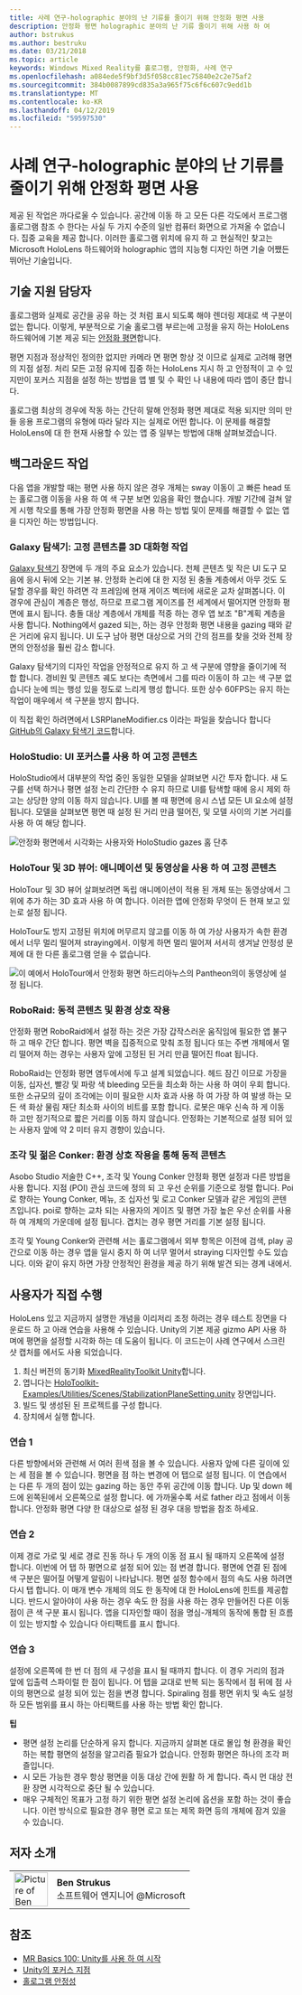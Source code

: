 ```yaml
---
title: 사례 연구-holographic 분야의 난 기류를 줄이기 위해 안정화 평면 사용
description: 안정화 평면 holographic 분야의 난 기류 줄이기 위해 사용 하 여
author: bstrukus
ms.author: bestruku
ms.date: 03/21/2018
ms.topic: article
keywords: Windows Mixed Reality를 홀로그램, 안정화, 사례 연구
ms.openlocfilehash: a084ede5f9bf3d5f058cc81ec75840e2c2e75af2
ms.sourcegitcommit: 384b0087899cd835a3a965f75c6f6c607c9edd1b
ms.translationtype: MT
ms.contentlocale: ko-KR
ms.lasthandoff: 04/12/2019
ms.locfileid: "59597530"
---
```

# <a name="case-study---using-the-stabilization-plane-to-reduce-holographic-turbulence"></a>사례 연구-holographic 분야의 난 기류를 줄이기 위해 안정화 평면 사용

제공 된 작업은 까다로울 수 있습니다. 공간에 이동 하 고 모든 다른 각도에서 프로그램 홀로그램 참조 수 한다는 사실 두 가지 수준의 일반 컴퓨터 화면으로 가져올 수 없습니다. 집중 교육을 제공 합니다. 이러한 홀로그램 위치에 유지 하 고 현실적인 찾고는 Microsoft HoloLens 하드웨어와 holographic 앱의 지능형 디자인 하면 기술 어쨌든 뛰어난 기술입니다.

## <a name="the-tech"></a>기술 지원 담당자

홀로그램와 실제로 공간을 공유 하는 것 처럼 표시 되도록 해야 렌더링 제대로 색 구분이 없는 합니다. 이렇게, 부분적으로 기술 홀로그램 부르는에 고정을 유지 하는 HoloLens 하드웨어에 기본 제공 되는 [안정화 평면](hologram-stability.md#stabilization-plane)합니다.

평면 지점과 정상적인 정의한 없지만 카메라 면 평면 항상 것 이므로 실제로 고려해 평면의 지점 설정. 처리 모든 고정 유지에 집중 하는 HoloLens 지시 하 고 안정적이 고 수 있지만이 포커스 지점을 설정 하는 방법을 앱 별 및 수 확인 나 내용에 따라 앱이 중단 합니다.

홀로그램 최상의 경우에 작동 하는 간단히 말해 안정화 평면 제대로 적용 되지만 의미 만들 응용 프로그램의 유형에 따라 달라 지는 실제로 어떤 합니다. 이 문제를 해결할 HoloLens에 대 한 현재 사용할 수 있는 앱 중 일부는 방법에 대해 살펴보겠습니다.

## <a name="behind-the-scenes"></a>백그라운드 작업

다음 앱을 개발할 때는 평면 사용 하지 않은 경우 개체는 sway 이동이 고 빠른 head 또는 홀로그램 이동을 사용 하 여 색 구분 보면 있음을 확인 했습니다. 개발 기간에 걸쳐 알게 시행 착오를 통해 가장 안정화 평면을 사용 하는 방법 및이 문제를 해결할 수 없는 앱을 디자인 하는 방법입니다.

### <a name="galaxy-explorer-stationary-content-3d-interactivity"></a>Galaxy 탐색기: 고정 콘텐츠를 3D 대화형 작업

[Galaxy 탐색기](galaxy-explorer.md) 장면에 두 개의 주요 요소가 있습니다. 천체 콘텐츠 및 작은 UI 도구 모음에 응시 뒤에 오는 기본 뷰. 안정화 논리에 대 한 지정 된 충돌 계층에서 아무 것도 도달할 경우를 확인 하려면 각 프레임에 현재 게이즈 벡터에 새로운 교차 살펴봅니다. 이 경우에 관심이 계층은 행성, 하므로 프로그램 게이즈를 전 세계에서 떨어지면 안정화 평면에 표시 됩니다. 충돌 대상 계층에서 개체를 적중 하는 경우 앱 보조 "B"계획 계층을 사용 합니다. Nothing에서 gazed 되는, 하는 경우 안정화 평면 내용을 gazing 때와 같은 거리에 유지 됩니다. UI 도구 남아 평면 대상으로 거의 간의 점프를 찾을 것와 전체 장면의 안정성을 훨씬 감소 합니다.

Galaxy 탐색기의 디자인 작업을 안정적으로 유지 하 고 색 구분에 영향을 줄이기에 적합 합니다. 경비원 및 콘텐츠 궤도 보다는 측면에서 그를 따라 이동이 하 고는 색 구분 없습니다 눈에 띄는 행성 있을 정도로 느리게 행성 합니다. 또한 상수 60FPS는 유지 하는 작업이 매우에서 색 구분을 방지 합니다.

이 직접 확인 하려면에서 LSRPlaneModifier.cs 이라는 파일을 찾습니다 합니다 [GitHub의 Galaxy 탐색기 코드](https://github.com/Microsoft/GalaxyExplorer/tree/master/Assets/Scripts/Utilities)합니다.

### <a name="holostudio-stationary-content-with-a-ui-focus"></a>HoloStudio: UI 포커스를 사용 하 여 고정 콘텐츠

HoloStudio에서 대부분의 작업 중인 동일한 모델을 살펴보면 시간 투자 합니다. 새 도구를 선택 하거나 평면 설정 논리 간단한 수 유지 하므로 UI를 탐색할 때에 응시 제외 하 고는 상당한 양의 이동 하지 않습니다. UI를 볼 때 평면에 응시 스냅 모든 UI 요소에 설정 됩니다. 모델을 살펴보면 평면 때 설정 된 거리 만큼 떨어진, 및 모델 사이의 기본 거리를 사용 하 여 해당 합니다.

![안정화 평면에서 시각화는 사용자와 HoloStudio gazes 홈 단추](images/holostudio-stabilization-plane-500px.png)

### <a name="holotour-and-3d-viewer-stationary-content-with-animation-and-movies"></a>HoloTour 및 3D 뷰어: 애니메이션 및 동영상을 사용 하 여 고정 콘텐츠

HoloTour 및 3D 뷰어 살펴보려면 독립 애니메이션이 적용 된 개체 또는 동영상에서 그 위에 추가 하는 3D 효과 사용 하 여 합니다. 이러한 앱에 안정화 무엇이 든 현재 보고 있는로 설정 됩니다.

HoloTour도 방지 고정된 위치에 머무르지 않고를 이동 하 여 가상 사용자가 속한 환경에서 너무 멀리 떨어져 straying에서. 이렇게 하면 멀리 떨어져 서서히 생겨날 안정성 문제에 대 한 다른 홀로그램 얻을 수 없습니다.

![이 예에서 HoloTour에서 안정화 평면 하드리아누스의 Pantheon의이 동영상에 설정 됩니다.](images/holotour-stabilization-plane-500px.jpg)

### <a name="roboraid-dynamic-content-and-environmental-interactions"></a>RoboRaid: 동적 콘텐츠 및 환경 상호 작용

안정화 평면 RoboRaid에서 설정 하는 것은 가장 갑작스러운 움직임에 필요한 앱 불구 하 고 매우 간단 합니다. 평면 벽을 집중적으로 맞춰 조정 됩니다 또는 주변 개체에서 멀리 떨어져 하는 경우는 사용자 앞에 고정된 된 거리 만큼 떨어진 float 됩니다.

RoboRaid는 안정화 평면 염두에서에 두고 설계 되었습니다. 헤드 잠긴 이므로 가장을 이동, 십자선, 빨강 및 파랑 색 bleeding 모든을 최소화 하는 사용 하 여이 우회 합니다. 또한 소규모의 깊이 조각에는 이미 필요한 시차 효과 사용 하 여 가장 하 여 발생 하는 모든 색 화상 물림 재단 최소화 사이의 비트를 포함 합니다. 로봇은 매우 신속 하 게 이동 하 고만 정기적으로 짧은 거리를 이동 하지 않습니다. 안정화는 기본적으로 설정 되어 있는 사용자 앞에 약 2 미터 유지 경향이 있습니다.

### <a name="fragments-and-young-conker-dynamic-content-with-environmental-interaction"></a>조각 및 젊은 Conker: 환경 상호 작용을 통해 동적 콘텐츠

Asobo Studio 저술한 C++, 조각 및 Young Conker 안정화 평면 설정과 다른 방법을 사용 합니다. 지점 (POI) 관심 코드에 정의 되 고 우선 순위를 기준으로 정렬 합니다. Poi로 향하는 Young Conker, 메뉴, 조 십자선 및 로고 Conker 모델과 같은 게임의 콘텐츠입니다. poi로 향하는 교차 되는 사용자의 게이즈 및 평면 가장 높은 우선 순위를 사용 하 여 개체의 가운데에 설정 됩니다. 겹치는 경우 평면 거리를 기본 설정 됩니다.

조각 및 Young Conker와 관련해 서는 홀로그램에서 외부 항목은 이전에 검색, play 공간으로 이동 하는 경우 앱을 일시 중지 하 여 너무 멀어서 straying 디자인할 수도 있습니다. 이와 같이 유지 하면 가장 안정적인 환경을 제공 하기 위해 발견 되는 경계 내에서.

## <a name="do-it-yourself"></a>사용자가 직접 수행

HoloLens 있고 지금까지 설명한 개념을 이리저리 조정 하려는 경우 테스트 장면을 다운로드 하 고 아래 연습을 사용해 수 있습니다. Unity의 기본 제공 gizmo API 사용 하며에 평면을 설정할 시각화 하는 데 도움이 됩니다. 이 코드는이 사례 연구에서 스크린 샷 캡처를 에서도 사용 되었습니다.
1. 최신 버전의 동기화 [MixedRealityToolkit Unity](https://github.com/Microsoft/MixedRealityToolkit-Unity)합니다.
2. 엽니다는 [HoloToolkit-Examples/Utilities/Scenes/StabilizationPlaneSetting.unity](https://github.com/Microsoft/MixedRealityToolkit-Unity/blob/htk_release/Assets/HoloToolkit-Examples/Utilities/Scenes/StabilizationPlaneSetting.unity) 장면입니다.
3. 빌드 및 생성된 된 프로젝트를 구성 합니다.
4. 장치에서 실행 합니다.

### <a name="exercise-1"></a>연습 1

다른 방향에서와 관련해 서 여러 흰색 점을 볼 수 있습니다. 사용자 앞에 다른 깊이에 있는 세 점을 볼 수 있습니다. 평면을 점 하는 변경에 어 탭으로 설정 됩니다. 이 연습에서는 다른 두 개의 점이 있는 gazing 하는 동안 주위 공간에 이동 합니다. Up 및 down 헤드에 왼쪽된에서 오른쪽으로 설정 합니다. 에 가까울수록 서로 father 라고 점에서 이동 합니다. 안정화 평면 다양 한 대상으로 설정 된 경우 대응 방법을 참조 하세요.

### <a name="exercise-2"></a>연습 2

이제 경로 가로 및 세로 경로 진동 하나 두 개의 이동 점 표시 될 때까지 오른쪽에 설정 합니다. 이번에 어 탭 하 평면으로 설정 되어 있는 점 변경 합니다. 평면에 연결 된 점에 색 구분은 떨어질 어떻게 알림이 나타납니다. 평면 설정 함수에서 점의 속도 사용 하려면 다시 탭 합니다. 이 매개 변수 개체의 의도 한 동작에 대 한 HoloLens에 힌트를 제공합니다. 반드시 알아야이 사용 하는 경우 속도 한 점을 사용 하는 경우 만들어진 다른 이동 점이 큰 색 구분 표시 됩니다. 앱을 디자인할 때이 점을 명심-개체의 동작에 통합 된 흐름이 있는 방지할 수 있습니다 아티팩트를 표시 합니다.

### <a name="exercise-3"></a>연습 3

설정에 오른쪽에 한 번 더 점의 새 구성을 표시 될 때까지 합니다. 이 경우 거리의 점과 앞에 입출력 스파이럴 한 점이 됩니다. 어 탭을 교대로 반복 되는 동작에서 점 뒤에 점 사이의 평면으로 설정 되어 있는 점을 변경 합니다. Spiraling 점를 평면 위치 및 속도 설정 하 모든 범위를 표시 하는 아티팩트를 사용 하는 방법 확인 합니다.

**팁**
* 평면 설정 논리를 단순하게 유지 합니다. 지금까지 살펴본 대로 몰입 형 환경을 확인 하는 복합 평면의 설정을 알고리즘 필요가 없습니다. 안정화 평면은 하나의 조각 퍼즐입니다.
* 시 모든 가능한 경우 항상 평면을 이동 대상 간에 원활 하 게 합니다. 즉시 먼 대상 전환 장면 시각적으로 중단 될 수 있습니다.
* 매우 구체적인 목표가 고정 하기 위한 평면 설정 논리에 옵션을 포함 하는 것이 좋습니다. 이런 방식으로 필요한 경우 평면 로고 또는 제목 화면 등의 개체에 잠겨 있을 수 있습니다.

## <a name="about-the-author"></a>저자 소개

<table style="border-collapse:collapse">
<tr>
<td style="border-style: none" width="60px"><img alt="Picture of Ben Strukus" width="60" height="60" src="images/genericusertile.jpg"></td>
<td style="border-style: none"><b>Ben Strukus</b><br>소프트웨어 엔지니어 @Microsoft</td>
</tr>
</table>

## <a name="see-also"></a>참조
* [MR Basics 100: Unity를 사용 하 여 시작](holograms-100.md)
* [Unity의 포커스 지점](focus-point-in-unity.md)
* [홀로그램 안정성](hologram-stability.md)
